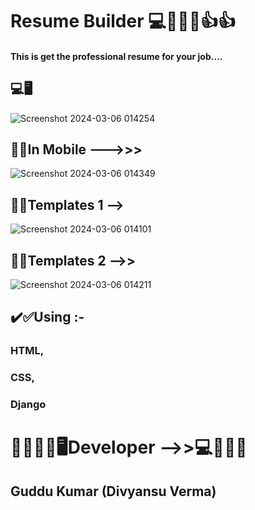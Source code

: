 # Resume Builder 💻📱🧑‍💻👍👍

#### This is get the professional resume for your job....

## 💻🖥️
![Screenshot 2024-03-06 014254](https://github.com/123guddukumar/Resume_Builder/assets/144515917/65bfef4a-4d68-44ee-9e5b-e1c5a7109c90)


## 🤳📱In Mobile --->>>
![Screenshot 2024-03-06 014349](https://github.com/123guddukumar/Resume_Builder/assets/144515917/876a2651-4699-4370-8d99-7a3148611cea)


## 📃📜Templates 1 -->
![Screenshot 2024-03-06 014101](https://github.com/123guddukumar/Resume_Builder/assets/144515917/f3b3159d-4feb-4630-8db3-dbfe1ceb52ff)


## 📜📃Templates 2 -->>
![Screenshot 2024-03-06 014211](https://github.com/123guddukumar/Resume_Builder/assets/144515917/830e0f10-1573-46b7-8259-7e40a50f5fe9)


## ✔️✅Using :-
### HTML,
### CSS,
### Django


# 🧑‍💻👨‍💻🖥️Developer -->>💻📱🧑‍💻
## Guddu Kumar (Divyansu Verma)
